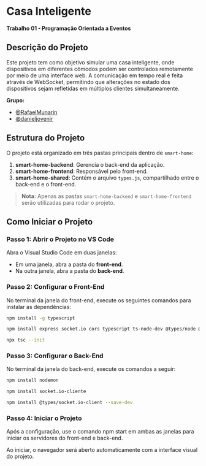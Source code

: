 # Casa Inteligente
**Trabalho 01 - Programação Orientada a Eventos**

## Descrição do Projeto
Este projeto tem como objetivo simular uma casa inteligente, onde dispositivos em diferentes cômodos podem ser controlados remotamente por meio de uma interface web. A comunicação em tempo real é feita através de WebSocket, permitindo que alterações no estado dos dispositivos sejam refletidas em múltiplos clientes simultaneamente.

**Grupo:**  
- [@RafaelMunarin](https://github.com/RafaelMunarin)
- [@danieljovenir](https://github.com/danieljovenir)

## Estrutura do Projeto
O projeto está organizado em três pastas principais dentro de `smart-home`:
1. **smart-home-backend**: Gerencia o back-end da aplicação.
2. **smart-home-frontend**: Responsável pelo front-end.
3. **smart-home-shared**: Contém o arquivo `types.js`, compartilhado entre o back-end e o front-end.

> **Nota:** Apenas as pastas `smart-home-backend` e `smart-home-frontend` serão utilizadas para rodar o projeto.

## Como Iniciar o Projeto

### Passo 1: Abrir o Projeto no VS Code
Abra o Visual Studio Code em duas janelas:
- Em uma janela, abra a pasta do **front-end**.
- Na outra janela, abra a pasta do **back-end**.

### Passo 2: Configurar o Front-End
No terminal da janela do front-end, execute os seguintes comandos para instalar as dependências:

```bash
npm install -g typescript
```
```bash
npm install express socket.io cors typescript ts-node-dev @types/node @types/express @types/socket.io
```
```bash
npx tsc --init
```

### Passo 3: Configurar o Back-End
No terminal da janela do back-end, execute os comandos a seguir:

```bash
npm install nodemon
```
```bash
npm install socket.io-cliente
```
```bash
npm install @types/socket.io-client --save-dev
```

### Passo 4: Iniciar o Projeto
Após a configuração, use o comando npm start em ambas as janelas para iniciar os servidores do front-end e back-end.

Ao iniciar, o navegador será aberto automaticamente com a interface visual do projeto.